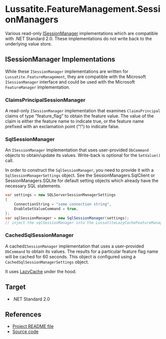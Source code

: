 # Lussatite.FeatureManagement.SessionManagers

Various read-only [ISessionManager](https://docs.microsoft.com/en-us/dotnet/api/microsoft.featuremanagement.isessionmanager) implementations which are compatible with .NET Standard 2.0.  These implementations do not write back to the underlying value store.

## ISessionManager Implementations

While these `ISessionManager` implementations are written for `Lussatite.FeatureManagement`, they are compatible with the Microsoft `ISessionManager` interface and could be used with the Microsoft `FeatureManager` implementation.

### ClaimsPrincipalSessionManager

A read-only `ISessionManager` implementation that examines `ClaimsPrincipal` claims of type "feature_flag" to obtain the feature value.  The value of the claim is either the feature name to indicate true, or the feature name prefixed with an exclamation point ("!") to indicate false.

### SqlSessionManager

An `ISessionManager` implementation that uses user-provided `DbCommand` objects to obtain/update its values. Write-back is optional for the `SetValue()` call.

In order to construct the `SqlSessionManager`, you need to provide it with a `SqlSessionManagerSettings` object.  See the SessionManagers.SqlClient or SessionManagers.SQLite for default setting objects which already have the necessary SQL statements.

```C#
var settings = new SQLServerSessionManagerSettings
{
    ConnectionString = "some connection string",
    EnableSetValueCommand = true,
};
var sqlSessionManager = new SqlSessionManager(settings);
// inject the sqlSessionManager into the LussatiteLazyCacheFeatureManager constructor
```

### CachedSqlSessionManager

A cached`ISessionManager` implementation that uses a user-provided `DbCommand` to obtain its values.  The results for a particular feature flag name will be cached for 60 seconds.  This object is configured using a `CachedSqlSessionManagerSettings` object.

It uses [LazyCache](https://github.com/alastairtree/LazyCache) under the hood.

## Target

- .NET Standard 2.0

## References

- [Project README file](https://github.com/tgharold/Lussatite.FeatureManagement/blob/main/README.md)
- [Source code](https://github.com/tgharold/Lussatite.FeatureManagement/)


